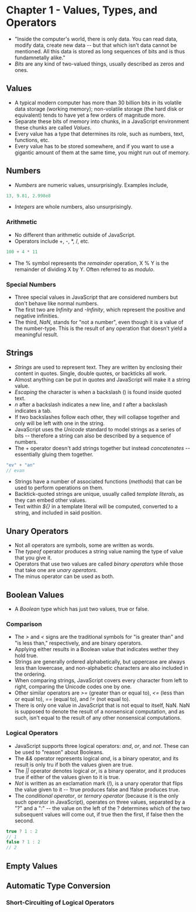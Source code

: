 # Chapter 1 - Values, Types, and Operators
- "Inside the computer's world, there is only data. You can read data, modify data, create new data -- but that which isn't data cannot be mentioned. All this data is stored as long sequences of bits and is thus fundamnetally alike."
- *Bits* are any kind of two-valued things, usually described as zeros and ones.
## Values
- A typical modern computer has more than 30 billion bits in its volatile data storage (working memory); non-volatile storage (the hard disk or equivalent) tends to have yet a few orders of magnitude more.
- Separate these bits of memory into chunks, in a JavaScript environment these chunks are called *Values*.
- Every value has a type that determines its role, such as numbers, text, functions, etc.
- Every value has to be stored somewhere, and if you want to use a gigantic amount of them at the same time, you might run out of memory.
## Numbers
- *Numbers* are numeric values, unsurprisingly. Examples include,
```javascript
13, 9.81, 2.998e8
```
- *Integers* are whole numbers, also unsurprisingly.
### Arithmetic
- No different than arithmetic outside of JavaScript.
- Operators include +, -, *, /, etc.
```javascript
100 + 4 * 11
```
- The % symbol represents the *remainder* operation, X % Y is the remainder of dividing X by Y. Often referred to as *modulo*.
### Special Numbers
- Three special values in JavaScript that are considered numbers but don't behave like normal numbers.
- The first two are *Infinity* and *-Infinity*, which represent the positive and negative infinities.
- The third, *NaN*, stands for "not a number", even though it is a value of the number-type. This is the result of any operation that doesn't yield a meaningful result.
## Strings
- *Strings* are used to represent text. They are written by enclosing their content in quotes. Single, double quotes, or backticks all work.
- Almost anything can be put in quotes and JavaScript will make it a string value.
- *Escaping* the character is when a backslash (\) is found inside quoted text.
- *n* after a backslash indicates a new line, and *t* after a backslash indicates a tab.
- If two backslashes follow each other, they will collapse together and only will be left with one in the string.
- JavaScript uses the *Unicode* standard to model strings as a series of bits -- therefore a string can also be described by a sequence of numbers.
- The + operator doesn't add strings together but instead *concatenates* -- essentially gluing them together.
```javascript
"ev" + "an"
// evan
```
- Strings have a number of associated functions (*methods*) that can be used to perform operations on them.
- Backtick-quoted strings are unique, usually called *template literals*, as they can embed other values.
- Text within *${}* in a template literal will be computed, converted to a string, and included in said position.
## Unary Operators
- Not all operators are symbols, some are written as words.
- The *typeof* operator produces a string value naming the type of value that you give it.
- Operators that use two values are called *binary operators* while those that take one are *unary operators*.
- The minus operator can be used as both.
## Boolean Values
- A *Boolean* type which has just two values, true or false.
### Comparison
- The *>* and *<* signs are the traditional symbols for "is greater than" and "is less than," respectively, and are binary operators.
- Applying either results in a Boolean value that indicates wether they hold true.
- Strings are generally ordered alphabetically, but uppercase are always less than lowercase, and non-alphabetic characters are also included in the ordering.
- When comparing strings, JavaScript covers every character from left to right, comparing the Unicode codes one by one.
- Other similar operators are *>=* (greater than or equal to), *<=* (less than or equal to), *==* (equal to), and *!=* (not equal to).
- There is only one value in JavaScript that is not equal to itself, NaN. NaN is supposed to denote the result of a nonsensical computation, and as such, isn't equal to the result of any other nonsensical computations.
### Logical Operators
- JavaScript supports three logical operators: *and*, *or*, and *not*. These can be used to "reason" about Booleans.
- The *&&* operator represents logical *and*, is a binary operator, and its result is only tru if both the values given are true.
- The *||* operator denotes logical *or*, is a binary operator, and it produces true if either of the values given to it is true.
- *Not* is written as an exclamation mark (*!*), is a unary operator that flips the value given to it -- !true produces false and !false produces true.
- The *conditional operator*, or *ternary operator* (because it is the only such operator in JavaScript), operates on three values, separated by a "?" and a ":" -- the value on the left of the ? determines which of the two subsequent values will come out, if true then the first, if false then the second.
```javascript
true ? 1 : 2
// 1
false ? 1 : 2
// 2
```
## Empty Values
## Automatic Type Conversion
### Short-Circuiting of Logical Operators
